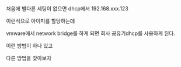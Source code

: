 처음에 별다른 세팅이 없으면 
dhcp에서 192.168.xxx.123

이런식으로 아이피를 할당하는데

vmware에서 network 
bridge를 하게 되면 회사 공유기dhcp를 사용하게 된다.

이런 방법이 하나 있고

다른 방법을 찾아보자